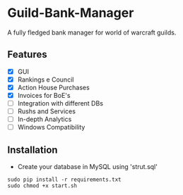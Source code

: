 # Guild-Bank-Manager
A fully fledged bank manager for world of warcraft guilds.

## Features
- [x] GUI
- [x] Rankings e Council
- [x] Action House Purchases
- [x] Invoices for BoE's
- [ ] Integration with different DBs
- [ ] Rushs and Services
- [ ] In-depth Analytics
- [ ] Windows Compatibility

## Installation
- Create your database in MySQL using 'strut.sql'
```
sudo pip install -r requirements.txt
sudo chmod +x start.sh
```
